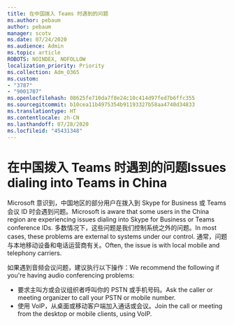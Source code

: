 ```yaml
---
title: 在中国拨入 Teams 时遇到的问题
ms.author: pebaum
author: pebaum
manager: scotv
ms.date: 07/24/2020
ms.audience: Admin
ms.topic: article
ROBOTS: NOINDEX, NOFOLLOW
localization_priority: Priority
ms.collection: Adm_O365
ms.custom:
- "3787"
- "9001707"
ms.openlocfilehash: 08625fe710da7f8e24c10c414d97fed7b6ffc355
ms.sourcegitcommit: b10cea11b4975354b91193327b58aa4740d34833
ms.translationtype: HT
ms.contentlocale: zh-CN
ms.lasthandoff: 07/28/2020
ms.locfileid: "45431348"
---
```

# <a name="issues-dialing-into-teams-in-china"></a><span data-ttu-id="e42ce-102">在中国拨入 Teams 时遇到的问题</span><span class="sxs-lookup"><span data-stu-id="e42ce-102">Issues dialing into Teams in China</span></span>

<span data-ttu-id="e42ce-103">Microsoft 意识到，中国地区的部分用户在拨入到 Skype for Business 或 Teams 会议 ID 时会遇到问题。</span><span class="sxs-lookup"><span data-stu-id="e42ce-103">Microsoft is aware that some users in the China region are experiencing issues dialing into Skype for Business or Teams conference IDs.</span></span> <span data-ttu-id="e42ce-104">多数情况下，这些问题是我们控制系统之外的问题。</span><span class="sxs-lookup"><span data-stu-id="e42ce-104">In most cases, these problems are external to systems under our control.</span></span> <span data-ttu-id="e42ce-105">通常，问题与本地移动设备和电话运营商有关。</span><span class="sxs-lookup"><span data-stu-id="e42ce-105">Often, the issue is with local mobile and telephony carriers.</span></span>

<span data-ttu-id="e42ce-106">如果遇到音频会议问题，建议执行以下操作：</span><span class="sxs-lookup"><span data-stu-id="e42ce-106">We recommend the following if you're having audio conferencing problems:</span></span>

-   <span data-ttu-id="e42ce-107">要求主叫方或会议组织者呼叫你的 PSTN 或手机号码。</span><span class="sxs-lookup"><span data-stu-id="e42ce-107">Ask the caller or meeting organizer to call your PSTN or mobile number.</span></span>
-   <span data-ttu-id="e42ce-108">使用 VoIP，从桌面或移动客户端加入通话或会议。</span><span class="sxs-lookup"><span data-stu-id="e42ce-108">Join the call or meeting from the desktop or mobile clients, using VoIP.</span></span>